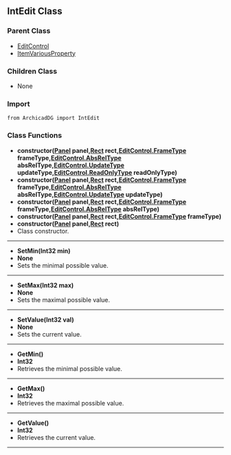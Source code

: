 ## IntEdit Class

### Parent Class
* [EditControl](EditControl.md)
* [ItemVariousProperty](../m_item/ItemVariousProperty.md)

### Children Class
* None

### Import
```
from ArchicadDG import IntEdit
``` 

### Class Functions

* **constructor([Panel](../m_panel/Panel.md) panel,[Rect](../Rect.md) rect,[EditControl.FrameType](EditControl_FrameType.md) frameType,[EditControl.AbsRelType](EditControl_AbsRelType.md) absRelType,[EditControl.UpdateType](EditControl_UpdateType.md) updateType,[EditControl.ReadOnlyType](EditControl_ReadOnlyType.md) readOnlyType)**
* **constructor([Panel](../m_panel/Panel.md) panel,[Rect](../Rect.md) rect,[EditControl.FrameType](EditControl_FrameType.md) frameType,[EditControl.AbsRelType](EditControl_AbsRelType.md) absRelType,[EditControl.UpdateType](EditControl_UpdateType.md) updateType)**
* **constructor([Panel](../m_panel/Panel.md) panel,[Rect](../Rect.md) rect,[EditControl.FrameType](EditControl_FrameType.md) frameType,[EditControl.AbsRelType](EditControl_AbsRelType.md) absRelType)**
* **constructor([Panel](../m_panel/Panel.md) panel,[Rect](../Rect.md) rect,[EditControl.FrameType](EditControl_FrameType.md) frameType)**
* **constructor([Panel](../m_panel/Panel.md) panel,[Rect](../Rect.md) rect)**
* Class constructor.
-----

* **SetMin(Int32 min)**
* **None**
* Sets the minimal possible value.
-----

* **SetMax(Int32 max)**
* **None**
* Sets the maximal possible value.
-----

* **SetValue(Int32 val)**
* **None**
* Sets the current value.
-----

* **GetMin()**
* **Int32**
* Retrieves the minimal possible value.
-----

* **GetMax()**
* **Int32**
* Retrieves the maximal possible value.
-----

* **GetValue()**
* **Int32**
* Retrieves the current value.
-----